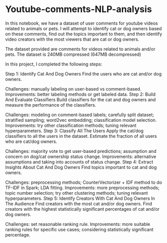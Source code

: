 # Youtube-comments-NLP-analysis

In this notebook, we have a dataset of user comments for youtube videos related to animals or pets. I will attempt to identify cat or dog owners based on these comments, find out the topics important to them, and then identify video creators with the most viewers that are cat or dog owners.

The dataset provided are comments for videos related to animals and/or pets. The dataset is 240MB compressed (647MB decompressed)

In this project, I completed the following steps:

Step 1: Identify Cat And Dog Owners
Find the users who are cat and/or dog owners.

Challenges: manually labeling on user-based vs comment-based.
Improvements: better labeling methods or get labeled data.
Step 2: Build And Evaluate Classifiers
Build classifiers for the cat and dog owners and measure the performance of the classifiers.

Challenges: modeling on comment-based labels; carefully split dataset; stratified sampling; word2vec embedding; classification model selection.
Improvements: try other classification methods; tuning relevant hyperparameters.
Step 3: Classify All The Users
Apply the cat/dog classifiers to all the users in the dataset. Estimate the fraction of all users who are cat/dog owners.

Challenges: majority vote to get user-based predictions; assumption and concern on dog/cat ownership status change.
Improvements: alternative assumptions and taking into accounts of status change.
Step 4: Extract Insights About Cat And Dog Owners
Find topics important to cat and dog owners.

Challenges: preprocessing methods; CounterVectorizer + IDF method to do TF-IDF in Spark; LDA fitting.
Improvements: more preprocessing methods; topic number selection; try other clustering methods; tuning relevant hyperparameters.
Step 5: Identify Creators With Cat And Dog Owners In The Audience
Find creators with the most cat and/or dog owners. Find creators with the highest statistically significant percentages of cat and/or dog owners.

Challenges: set reasonable ranking rule.
Improvements: more suitable ranking rules for specific use cases; considering statistically significant percentage.

